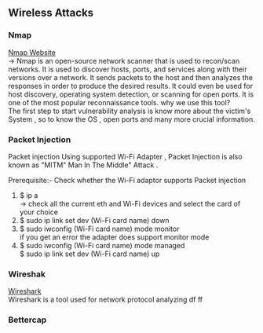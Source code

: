 ## Wireless Attacks 
### Nmap
<a href ="https://nmap.org/"> Nmap Website</a> <br>
-> Nmap is an open-source network scanner that is used to recon/scan networks. It is used to discover hosts, ports, and services along with their versions over a network.
It sends packets to the host and then analyzes the responses in order to produce the desired results. It could even be used for host discovery, operating system detection,
or scanning for open ports. It is one of the most popular reconnaissance tools.
why we use this tool? <br>
The first step to start vulnerability analysis  is know more about the victim's System , so to know the  OS , open ports and many more crucial information.<br>



### Packet Injection 
Packet injection Using supported Wi-Fi Adapter , Packet Injection is also known as "MITM" Man In The Middle" Attack .<br>

Prerequisite:- Check whether the Wi-Fi adaptor supports Packet injection<br>
 1) $ ip a <br>
 -> check all the current  eth and Wi-Fi devices and select the card of  your choice <br>
 2) $ sudo ip link set dev (Wi-Fi card name) down <br>
 3) $ sudo iwconfig (Wi-Fi card name) mode monitor <br>
 if you get an error the adapter does support monitor mode <br>
 4) $ sudo iwconfig (Wi-Fi card name) mode managed <br>
    $ sudo ip link set dev (Wi-Fi card name) up <br>
### Wireshak
<a href ="https://www.wireshark.org/">Wireshark</a><br>
Wireshark is a tool used for network protocol analyzing 
df ff
### Bettercap
